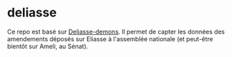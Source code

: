 # deliasse

Ce repo est basé sur [Deliasse-demons](https://framagit.org/parlement-ouvert/deliasse-daemons).
Il permet de capter les données des amendements déposés sur Eliasse à l'assemblée nationale (et peut-être bientôt sur Ameli, au Sénat).
